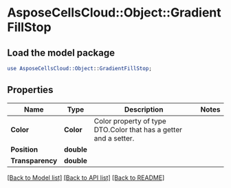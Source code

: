 # AsposeCellsCloud::Object::GradientFillStop 

## Load the model package
```perl
use AsposeCellsCloud::Object::GradientFillStop;
```

## Properties
Name | Type | Description | Notes
------------ | ------------- | ------------- | -------------
**Color** | **Color** | Color property of type DTO.Color that has a getter and a setter. |
**Position** | **double** |  |
**Transparency** | **double** |  |  

[[Back to Model list]](../README.md#documentation-for-models) [[Back to API list]](../README.md#documentation-for-api-endpoints) [[Back to README]](../README.md)

